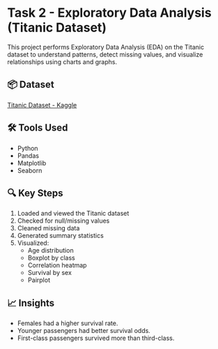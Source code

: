 # Task 2 - Exploratory Data Analysis (Titanic Dataset)

This project performs Exploratory Data Analysis (EDA) on the Titanic dataset to understand patterns, detect missing values, and visualize relationships using charts and graphs.

## 📦 Dataset
[Titanic Dataset - Kaggle](https://www.kaggle.com/datasets/yasserh/titanic-dataset)

## 🛠 Tools Used
- Python
- Pandas
- Matplotlib
- Seaborn

## 🔍 Key Steps
1. Loaded and viewed the Titanic dataset
2. Checked for null/missing values
3. Cleaned missing data
4. Generated summary statistics
5. Visualized:
   - Age distribution
   - Boxplot by class
   - Correlation heatmap
   - Survival by sex
   - Pairplot

## 📈 Insights
- Females had a higher survival rate.
- Younger passengers had better survival odds.
- First-class passengers survived more than third-class.

